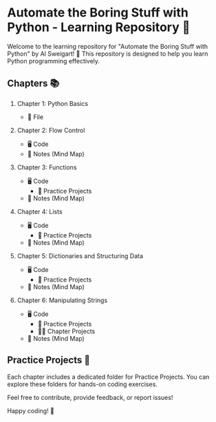 # Automate the Boring Stuff with Python - Learning Repository 🐍

Welcome to the learning repository for "Automate the Boring Stuff with Python" by Al Sweigart! 📘 This repository is designed to help you learn Python programming effectively.

## Chapters 📚

1. Chapter 1: Python Basics

   - 📜 File

2. Chapter 2: Flow Control

   - 🖥️ Code
   - 🧠 Notes (Mind Map)

3. Chapter 3: Functions

   - 🖥️ Code
      - 🚀 Practice Projects
   - 🧠 Notes (Mind Map)

4. Chapter 4: Lists

   - 🖥️ Code
      - 🚀 Practice Projects
   - 🧠 Notes (Mind Map)
   

5. Chapter 5: Dictionaries and Structuring Data

   - 🖥️ Code
      - 🚀 Practice Projects
   - 🧠 Notes (Mind Map)
   
  
6. Chapter 6: Manipulating Strings

   - 🖥️ Code
      - 🚀 Practice Projects
      - 🧑‍💻 Chapter Projects
   - 🧠 Notes (Mind Map)
   

## Practice Projects 🚀

Each chapter includes a dedicated folder for Practice Projects. You can explore these folders for hands-on coding exercises.

Feel free to contribute, provide feedback, or report issues!

Happy coding! 🚀
